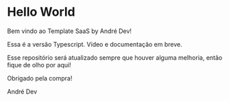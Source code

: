 # Hello World

Bem vindo ao Template SaaS by André Dev!

Essa é a versão Typescript. Vídeo e documentação em breve.

Esse repositório será atualizado sempre que houver alguma melhoria, então fique de olho por aqui!

Obrigado pela compra!

André Dev
